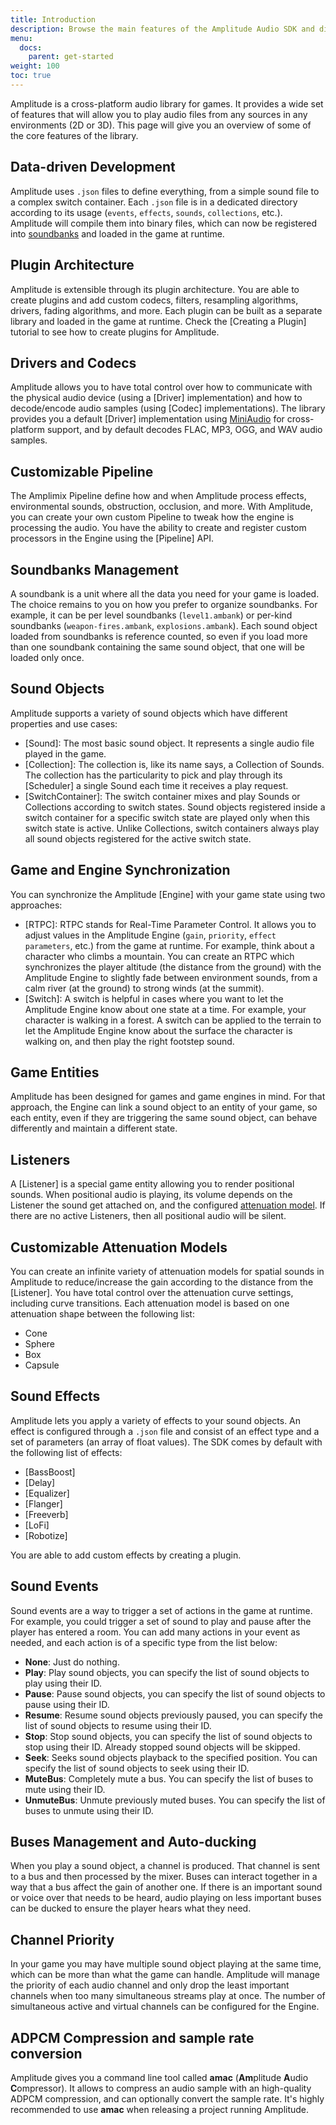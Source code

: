 ```yaml
---
title: Introduction
description: Browse the main features of the Amplitude Audio SDK and discover why this open-source library will be useful for your next game.
menu:
  docs:
    parent: get-started
weight: 100
toc: true
---
```


Amplitude is a cross-platform audio library for games. It provides a wide set of features that will allow you to play audio files from any sources in any environments (2D or 3D). This page will give you an overview of some of the core features of the library.

## Data-driven Development

Amplitude uses `.json` files to define everything, from a simple sound file to a complex switch container. Each `.json` file is in a dedicated directory according to its usage (`events`, `effects`, `sounds`, `collections`, etc.). Amplitude will compile them into binary files, which can now be registered into [soundbanks](#soundbanks-management) and loaded in the game at runtime.

## Plugin Architecture

Amplitude is extensible through its plugin architecture. You are able to create plugins and add custom codecs, filters, resampling algorithms, drivers, fading algorithms, and more. Each plugin can be built as a separate library and loaded in the game at runtime. Check the [Creating a Plugin] tutorial to see how to create plugins for Amplitude.

## Drivers and Codecs

Amplitude allows you to have total control over how to communicate with the physical audio device (using a [Driver] implementation) and how to decode/encode audio samples (using [Codec] implementations). The library provides you a default [Driver] implementation using [MiniAudio](http://miniaud.io) for cross-platform support, and by default decodes FLAC, MP3, OGG, and WAV audio samples.

## Customizable Pipeline

The Amplimix Pipeline define how and when Amplitude process effects, environmental sounds, obstruction, occlusion, and more. With Amplitude, you can create your own custom Pipeline to tweak how the engine is processing the audio. You have the ability to create and register custom processors in the Engine using the [Pipeline] API.

## Soundbanks Management

A soundbank is a unit where all the data you need for your game is loaded. The choice remains to you on how you prefer to organize soundbanks. For example, it can be per level soundbanks (`level1.ambank`) or per-kind soundbanks (`weapon-fires.ambank`, `explosions.ambank`). Each sound object loaded from soundbanks is reference counted, so even if you load more than one soundbank containing the same sound object, that one will be loaded only once.

## Sound Objects

Amplitude supports a variety of sound objects which have different properties and use cases:
- [Sound]: The most basic sound object. It represents a single audio file played in the game.
- [Collection]: The collection is, like its name says, a Collection of Sounds. The collection has the particularity to pick and play through its [Scheduler] a single Sound each time it receives a play request.
- [SwitchContainer]: The switch container mixes and play Sounds or Collections according to switch states. Sound objects registered inside a switch container for a specific switch state are played only when this switch state is active. Unlike Collections, switch containers always play all sound objects registered for the active switch state.

## Game and Engine Synchronization

You can synchronize the Amplitude [Engine] with your game state using two approaches:
- [RTPC]: RTPC stands for Real-Time Parameter Control. It allows you to adjust values in the Amplitude Engine (`gain`, `priority`, `effect parameters`, etc.) from the game at runtime. For example, think about a character who climbs a mountain. You can create an RTPC which synchronizes the player altitude (the distance from the ground) with the Amplitude Engine to slightly fade between environment sounds, from a calm river (at the ground) to strong winds (at the summit).
- [Switch]: A switch is helpful in cases where you want to let the Amplitude Engine know about one state at a time. For example, your character is walking in a forest. A switch can be applied to the terrain to let the Amplitude Engine know about the surface the character is walking on, and then play the right footstep sound.

## Game Entities

Amplitude has been designed for games and game engines in mind. For that approach, the Engine can link a sound object to an entity of your game, so each entity, even if they are triggering the same sound object, can behave differently and maintain a different state.

## Listeners

A [Listener] is a special game entity allowing you to render positional sounds. When positional audio is playing, its volume depends on the Listener the sound get attached on, and the configured [attenuation model](#customizable-attenuation-models). If there are no active Listeners, then all positional audio will be silent.

## Customizable Attenuation Models

You can create an infinite variety of attenuation models for spatial sounds in Amplitude to reduce/increase the gain according to the distance from the [Listener]. You have total control over the attenuation curve settings, including curve transitions. Each attenuation model is based on one attenuation shape between the following list:
- Cone
- Sphere
- Box
- Capsule

## Sound Effects

Amplitude lets you apply a variety of effects to your sound objects. An effect is configured through a `.json` file and consist of an effect type and a set of parameters (an array of float values). The SDK comes by default with the following list of effects:
- [BassBoost]
- [Delay]
- [Equalizer]
- [Flanger]
- [Freeverb]
- [LoFi]
- [Robotize]

You are able to add custom effects by creating a plugin.

## Sound Events

Sound events are a way to trigger a set of actions in the game at runtime. For example, you could trigger a set of sound to play and pause after the player has entered a room. You can add many actions in your event as needed, and each action is of a specific type from the list below:
- **None**: Just do nothing.
- **Play**: Play sound objects, you can specify the list of sound objects to play using their ID.
- **Pause**: Pause sound objects, you can specify the list of sound objects to pause using their ID.
- **Resume**: Resume sound objects previously paused, you can specify the list of sound objects to resume using their ID.
- **Stop**: Stop sound objects, you can specify the list of sound objects to stop using their ID. Already stopped sound objects will be skipped.
- **Seek**: Seeks sound objects playback to the specified position. You can specify the list of sound objects to seek using their ID.
- **MuteBus**: Completely mute a bus. You can specify the list of buses to mute using their ID.
- **UnmuteBus**: Unmute previously muted buses. You can specify the list of buses to unmute using their ID.

## Buses Management and Auto-ducking

When you play a sound object, a channel is produced. That channel is sent to a bus and then processed by the mixer. Buses can interact together in a way that a bus affect the gain of another one. If there is an important sound or voice over that needs to be heard, audio playing on less important buses can be ducked to ensure the player hears what they need.

## Channel Priority

In your game you may have multiple sound object playing at the same time, which can be more than what the game can handle. Amplitude will manage the priority of each audio channel and only drop the least important channels when too many simultaneous streams play at once. The number of simultaneous active and virtual channels can be configured for the Engine.

## ADPCM Compression and sample rate conversion

Amplitude gives you a command line tool called **amac** (**Am**plitude **A**udio **C**ompressor). It allows to compress an audio sample with an high-quality ADPCM compression, and can optionally convert the sample rate. It's highly recommended to use **amac** when releasing a project running Amplitude.
